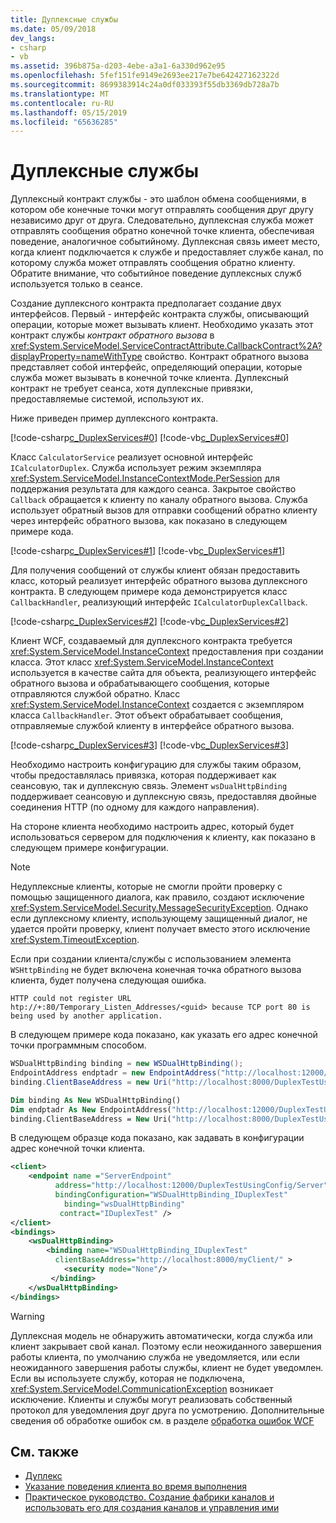 ```yaml
---
title: Дуплексные службы
ms.date: 05/09/2018
dev_langs:
- csharp
- vb
ms.assetid: 396b875a-d203-4ebe-a3a1-6a330d962e95
ms.openlocfilehash: 5fef151fe9149e2693ee217e7be642427162322d
ms.sourcegitcommit: 8699383914c24a0df033393f55db3369db728a7b
ms.translationtype: MT
ms.contentlocale: ru-RU
ms.lasthandoff: 05/15/2019
ms.locfileid: "65636285"
---
```

# <a name="duplex-services"></a>Дуплексные службы

Дуплексный контракт службы - это шаблон обмена сообщениями, в котором обе конечные точки могут отправлять сообщения друг другу независимо друг от друга. Следовательно, дуплексная служба может отправлять сообщения обратно конечной точке клиента, обеспечивая поведение, аналогичное событийному. Дуплексная связь имеет место, когда клиент подключается к службе и предоставляет службе канал, по которому служба может отправлять сообщения обратно клиенту. Обратите внимание, что событийное поведение дуплексных служб используется только в сеансе.

Создание дуплексного контракта предполагает создание двух интерфейсов. Первый - интерфейс контракта службы, описывающий операции, которые может вызывать клиент. Необходимо указать этот контракт службы *контракт обратного вызова* в <xref:System.ServiceModel.ServiceContractAttribute.CallbackContract%2A?displayProperty=nameWithType> свойство. Контракт обратного вызова представляет собой интерфейс, определяющий операции, которые служба может вызывать в конечной точке клиента. Дуплексный контракт не требует сеанса, хотя дуплексные привязки, предоставляемые системой, используют их.

Ниже приведен пример дуплексного контракта.

[!code-csharp[c_DuplexServices#0](../../../../samples/snippets/csharp/VS_Snippets_CFX/c_duplexservices/cs/service.cs#0)]
[!code-vb[c_DuplexServices#0](../../../../samples/snippets/visualbasic/VS_Snippets_CFX/c_duplexservices/vb/service.vb#0)]

Класс `CalculatorService` реализует основной интерфейс `ICalculatorDuplex`. Служба использует режим экземпляра <xref:System.ServiceModel.InstanceContextMode.PerSession> для поддержания результата для каждого сеанса. Закрытое свойство `Callback` обращается к клиенту по каналу обратного вызова. Служба использует обратный вызов для отправки сообщений обратно клиенту через интерфейс обратного вызова, как показано в следующем примере кода.

[!code-csharp[c_DuplexServices#1](../../../../samples/snippets/csharp/VS_Snippets_CFX/c_duplexservices/cs/service.cs#1)]
[!code-vb[c_DuplexServices#1](../../../../samples/snippets/visualbasic/VS_Snippets_CFX/c_duplexservices/vb/service.vb#1)]

Для получения сообщений от службы клиент обязан предоставить класс, который реализует интерфейс обратного вызова дуплексного контракта. В следующем примере кода демонстрируется класс `CallbackHandler`, реализующий интерфейс `ICalculatorDuplexCallback`.

[!code-csharp[c_DuplexServices#2](../../../../samples/snippets/csharp/VS_Snippets_CFX/c_duplexservices/cs/client.cs#2)]
[!code-vb[c_DuplexServices#2](../../../../samples/snippets/visualbasic/VS_Snippets_CFX/c_duplexservices/vb/client.vb#2)]

Клиент WCF, создаваемый для дуплексного контракта требуется <xref:System.ServiceModel.InstanceContext> предоставления при создании класса. Этот класс <xref:System.ServiceModel.InstanceContext> используется в качестве сайта для объекта, реализующего интерфейс обратного вызова и обрабатывающего сообщения, которые отправляются службой обратно. Класс <xref:System.ServiceModel.InstanceContext> создается с экземпляром класса `CallbackHandler`. Этот объект обрабатывает сообщения, отправляемые службой клиенту в интерфейсе обратного вызова.

[!code-csharp[c_DuplexServices#3](../../../../samples/snippets/csharp/VS_Snippets_CFX/c_duplexservices/cs/client.cs#3)]
[!code-vb[c_DuplexServices#3](../../../../samples/snippets/visualbasic/VS_Snippets_CFX/c_duplexservices/vb/client.vb#3)]

Необходимо настроить конфигурацию для службы таким образом, чтобы предоставлялась привязка, которая поддерживает как сеансовую, так и дуплексную связь. Элемент `wsDualHttpBinding` поддерживает сеансовую и дуплексную связь, предоставляя двойные соединения HTTP (по одному для каждого направления).

На стороне клиента необходимо настроить адрес, который будет использоваться сервером для подключения к клиенту, как показано в следующем примере конфигурации.

> [!NOTE]
> Недуплексные клиенты, которые не смогли пройти проверку с помощью защищенного диалога, как правило, создают исключение <xref:System.ServiceModel.Security.MessageSecurityException>. Однако если дуплексному клиенту, использующему защищенный диалог, не удается пройти проверку, клиент получает вместо этого исключение <xref:System.TimeoutException>.

Если при создании клиента/службы с использованием элемента `WSHttpBinding` не будет включена конечная точка обратного вызова клиента, будет получена следующая ошибка.

```
HTTP could not register URL
htp://+:80/Temporary_Listen_Addresses/<guid> because TCP port 80 is being used by another application.
```

В следующем примере кода показано, как указать его адрес конечной точки программным способом.

```csharp
WSDualHttpBinding binding = new WSDualHttpBinding();
EndpointAddress endptadr = new EndpointAddress("http://localhost:12000/DuplexTestUsingCode/Server");
binding.ClientBaseAddress = new Uri("http://localhost:8000/DuplexTestUsingCode/Client/");
```

```vb
Dim binding As New WSDualHttpBinding()
Dim endptadr As New EndpointAddress("http://localhost:12000/DuplexTestUsingCode/Server")
binding.ClientBaseAddress = New Uri("http://localhost:8000/DuplexTestUsingCode/Client/")
```

В следующем образце кода показано, как задавать в конфигурации адрес конечной точки клиента.

```xml
<client>
    <endpoint name ="ServerEndpoint"
          address="http://localhost:12000/DuplexTestUsingConfig/Server"
          bindingConfiguration="WSDualHttpBinding_IDuplexTest"
            binding="wsDualHttpBinding"
           contract="IDuplexTest" />
</client>
<bindings>
    <wsDualHttpBinding>
        <binding name="WSDualHttpBinding_IDuplexTest"
          clientBaseAddress="http://localhost:8000/myClient/" >
            <security mode="None"/>
         </binding>
    </wsDualHttpBinding>
</bindings>
```

> [!WARNING]
> Дуплексная модель не обнаружить автоматически, когда служба или клиент закрывает свой канал. Поэтому если неожиданного завершения работы клиента, по умолчанию служба не уведомляется, или если неожиданного завершения работы службы, клиент не будет уведомлен. Если вы используете службу, которая не подключена, <xref:System.ServiceModel.CommunicationException> возникает исключение. Клиенты и службы могут реализовать собственный протокол для уведомления друг друга по усмотрению. Дополнительные сведения об обработке ошибок см. в разделе [обработка ошибок WCF](../wcf-error-handling.md)

## <a name="see-also"></a>См. также

- [Дуплекс](../samples/duplex.md)
- [Указание поведения клиента во время выполнения](../specifying-client-run-time-behavior.md)
- [Практическое руководство. Создание фабрики каналов и использовать его для создания каналов и управления ими](how-to-create-a-channel-factory-and-use-it-to-create-and-manage-channels.md)
